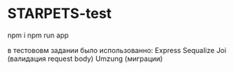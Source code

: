 # STARPETS-test


npm i
npm run app

в тестововм задании было использованно:
Express
Sequalize
Joi (валидация request body)
Umzung (миграции)
